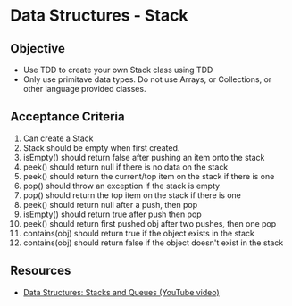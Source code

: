 # Data Structures - Stack

## Objective
- Use TDD to create your own Stack class using TDD
- Only use primitave data types.  Do not use Arrays, or Collections, or other language provided classes.

## Acceptance Criteria
1. Can create a Stack
1. Stack should be empty when first created.
1. isEmpty() should return false after pushing an item onto the stack
1. peek() should return null if there is no data on the stack
1. peek() should return the current/top item on the stack if there is one
1. pop() should throw an exception if the stack is empty
1. pop() should return the top item on the stack if there is one
1. peek() should return null after a push, then pop
1. isEmpty() should return true after push then pop
1. peek() should return first pushed obj after two pushes, then one pop
1. contains(obj) should return true if the object exists in the stack
1. contains(obj) should return false if the object doesn't exist in the stack

## Resources

- [Data Structures: Stacks and Queues (YouTube video)](https://youtu.be/wjI1WNcIntg)

